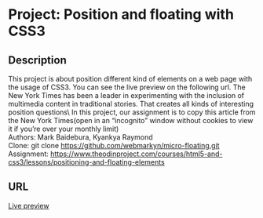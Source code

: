 # Project: Position and floating with CSS3

## Description
This project is about position  different kind of elements  on a web page with the usage of CSS3.
You can see the live preview on the following url.
The New York Times has been a leader in experimenting with the inclusion of multimedia content in traditional stories. That creates all kinds of interesting position questions\ 
In this project, our assignment is to copy this article from the New York Times(open in an “incognito” window without cookies to view it if you’re over your monthly limit)\
Authors: Mark Baidebura, Kyankya Raymond\
Clone: git clone https://github.com/webmarkyn/micro-floating.git  
Assignment: https://www.theodinproject.com/courses/html5-and-css3/lessons/positioning-and-floating-elements  
## URL
[Live preview](https://htmlpreview.github.io/?https://github.com/webmarkyn/micro-floating/blob/development/index.html  
)